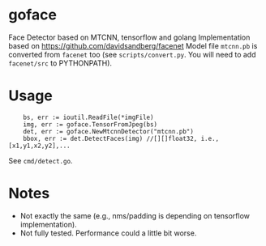 # goface
Face Detector based on MTCNN, tensorflow and golang
Implementation based on https://github.com/davidsandberg/facenet 
Model file `mtcnn.pb` is converted from `facenet` too (see `scripts/convert.py`. You will need to add `facenet/src` to PYTHONPATH).

# Usage

```
	bs, err := ioutil.ReadFile(*imgFile)
	img, err := goface.TensorFromJpeg(bs)
	det, err := goface.NewMtcnnDetector("mtcnn.pb")
	bbox, err := det.DetectFaces(img) //[][]float32, i.e., [x1,y1,x2,y2],...
```
See `cmd/detect.go`.

# Notes

* Not exactly the same (e.g., nms/padding is depending on tensorflow implementation).
* Not fully tested. Performance could a little bit worse.
